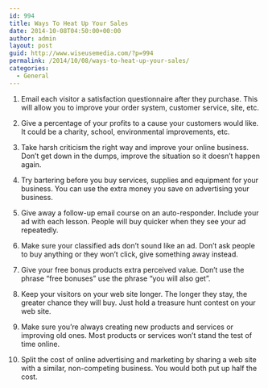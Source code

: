 ```yaml
---
id: 994
title: Ways To Heat Up Your Sales
date: 2014-10-08T04:50:00+00:00
author: admin
layout: post
guid: http://www.wiseusemedia.com/?p=994
permalink: /2014/10/08/ways-to-heat-up-your-sales/
categories:
  - General
---
```

1. Email each visitor a satisfaction questionnaire after they purchase. This will allow you to improve your order system, customer service, site, etc.

2. Give a percentage of your profits to a cause your customers would like. It could be a charity, school, environmental improvements, etc.

3. Take harsh criticism the right way and improve your online business. Don&#8217;t get down in the dumps, improve the situation so it doesn&#8217;t happen again.

4. Try bartering before you buy services, supplies and equipment for your business. You can use the extra money you save on advertising your business.

5. Give away a follow-up email course on an auto-responder. Include your ad with each lesson. People will buy quicker when they see your ad repeatedly.

6. Make sure your classified ads don&#8217;t sound like an ad. Don&#8217;t ask people to buy anything or they won&#8217;t click, give something away instead.

7. Give your free bonus products extra perceived value. Don&#8217;t use the phrase &#8220;free bonuses&#8221; use the phrase &#8220;you will also get&#8221;.

8. Keep your visitors on your web site longer. The longer they stay, the greater chance they will buy. Just hold a treasure hunt contest on your web site.

9. Make sure you&#8217;re always creating new products and services or improving old ones. Most products or services won&#8217;t stand the test of time online.

10. Split the cost of online advertising and marketing by sharing a web site with a similar, non-competing business. You would both put up half the cost.